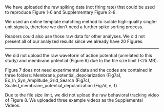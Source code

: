 We have uploaded the raw spiking data (not firing rate) that could be used to reproduce Figure 1-6 and Supplementary Figure 2-8. 

We used an online template matching method to isolate high-quality single-unit signals, therefore we don't need a further spike sorting process.

Readers could also use those raw data for other analyses. We did not present all of our analyzed results since we already have 20 Figures.

*****************************

We did not upload the raw waveform of action potential (unrelated to this study) and membrane potential (Figure 6) due to the file size limit (<25 MB).

Figure 7 does not need experimental data and the codes are contained in three folders: Membrane_potential_depolarization (Fig7a), Ex_In_Syn_Amplitude_Grid_Search (Fig7c), Scaled_membrane_potential_depolarization (Fig7d, e, f)

Due to the file size limit, we did not upload the raw behavioral tracking video of Figure 8. We uploaded three example videos as the Supplemental Videos.
